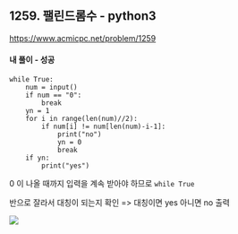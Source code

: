 ## 1259. 팰린드롬수 - python3
https://www.acmicpc.net/problem/1259

#### 내 풀이 - 성공
```
while True:
    num = input()
    if num == "0":
        break
    yn = 1
    for i in range(len(num)//2):
        if num[i] != num[len(num)-i-1]:
            print("no")
            yn = 0
            break
    if yn:
        print("yes")
```
0 이 나올 때까지 입력을 계속 받아야 하므로 `while True`

반으로 잘라서 대칭이 되는지 확인
=> 대칭이면 yes 아니면 no 출력

![](https://images.velog.io/images/jsh5408/post/5b467f59-c572-4e0b-9eca-bcc6a7c7c786/image.png)
